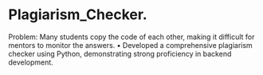 # Plagiarism_Checker.
Problem: Many students copy the code of each other, making it  difficult for mentors to monitor the answers.  • Developed a comprehensive plagiarism checker using Python,  demonstrating strong proficiency in backend development. 
